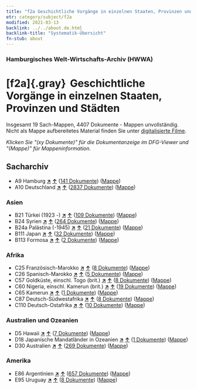 ```yaml
---
title: "f2a Geschichtliche Vorgänge in einzelnen Staaten, Provinzen und Städten"
etr: category/subject/f2a
modified: 2021-03-13
backlink: ../../about.de.html
backlink-title: "Systematik-Übersicht"
fn-stub: about
---
```


### Hamburgisches Welt-Wirtschafts-Archiv (HWWA)
# [f2a]{.gray}&#8201; Geschichtliche Vorgänge in einzelnen Staaten, Provinzen und Städten&#160; 




Insgesamt 19 Sach-Mappen, 4407 Dokumente - Mappen unvollständig.
Nicht als Mappe aufbereitetes Material finden Sie unter [digitalisierte Filme](/film/h1_sh).

_Klicken Sie "(xy Dokumente)" für die Dokumentanzeige im DFG-Viewer und "(Mappe)" für Mappeninformation._

## Sacharchiv



- A9 Hamburg [**&nearr;**](../../../geo/i/140905/about.de.html "Hamburg (alle Mappen)") [**&uarr;**](../../../geo/about.de.html#A9 "Ländersystematik") (<a href="https://pm20.zbw.eu/dfgview/sh/140905,144354" title="über: Hamburg : Geschichtliche Vorgänge in einzelnen Staaten, Provinzen und Städten" target="_blank">141 Dokumente</a>) ([Mappe](../../../../folder/sh/1409xx/140905/1443xx/144354/about.de.html))
- A10 Deutschland [**&nearr;**](../../../geo/i/126128/about.de.html "Deutschland (alle Mappen)") [**&uarr;**](../../../geo/about.de.html#A10 "Ländersystematik") (<a href="https://pm20.zbw.eu/dfgview/sh/126128,144354" title="über: Deutschland : Geschichtliche Vorgänge in einzelnen Staaten, Provinzen und Städten" target="_blank">2837 Dokumente</a>) ([Mappe](../../../../folder/sh/1261xx/126128/1443xx/144354/about.de.html))

### Asien

- B21 Türkei (1923 -) [**&nearr;**](../../../geo/i/141111/about.de.html "Türkei (1923 -) (alle Mappen)") [**&uarr;**](../../../geo/about.de.html#B21 "Ländersystematik") (<a href="https://pm20.zbw.eu/dfgview/sh/141111,144354" title="über: Türkei (1923 -) : Geschichtliche Vorgänge in einzelnen Staaten, Provinzen und Städten" target="_blank">109 Dokumente</a>) ([Mappe](../../../../folder/sh/1411xx/141111/1443xx/144354/about.de.html))
- B24 Syrien [**&nearr;**](../../../geo/i/141114/about.de.html "Syrien (alle Mappen)") [**&uarr;**](../../../geo/about.de.html#B24 "Ländersystematik") (<a href="https://pm20.zbw.eu/dfgview/sh/141114,144354" title="über: Syrien : Geschichtliche Vorgänge in einzelnen Staaten, Provinzen und Städten" target="_blank">264 Dokumente</a>) ([Mappe](../../../../folder/sh/1411xx/141114/1443xx/144354/about.de.html))
- B24a Palästina (-1945) [**&nearr;**](../../../geo/i/141115/about.de.html "Palästina (-1945) (alle Mappen)") [**&uarr;**](../../../geo/about.de.html#B24a "Ländersystematik") (<a href="https://pm20.zbw.eu/dfgview/sh/141115,144354" title="über: Palästina (-1945) : Geschichtliche Vorgänge in einzelnen Staaten, Provinzen und Städten" target="_blank">21 Dokumente</a>) ([Mappe](../../../../folder/sh/1411xx/141115/1443xx/144354/about.de.html))
- B111 Japan [**&nearr;**](../../../geo/i/141272/about.de.html "Japan (alle Mappen)") [**&uarr;**](../../../geo/about.de.html#B111 "Ländersystematik") (<a href="https://pm20.zbw.eu/dfgview/sh/141272,144354" title="über: Japan : Geschichtliche Vorgänge in einzelnen Staaten, Provinzen und Städten" target="_blank">32 Dokumente</a>) ([Mappe](../../../../folder/sh/1412xx/141272/1443xx/144354/about.de.html))
- B113 Formosa [**&nearr;**](../../../geo/i/141274/about.de.html "Formosa (alle Mappen)") [**&uarr;**](../../../geo/about.de.html#B113 "Ländersystematik") (<a href="https://pm20.zbw.eu/dfgview/sh/141274,144354" title="über: Formosa : Geschichtliche Vorgänge in einzelnen Staaten, Provinzen und Städten" target="_blank">2 Dokumente</a>) ([Mappe](../../../../folder/sh/1412xx/141274/1443xx/144354/about.de.html))

### Afrika

- C25 Französisch-Marokko [**&nearr;**](../../../geo/i/141358/about.de.html "Französisch-Marokko (alle Mappen)") [**&uarr;**](../../../geo/about.de.html#C25 "Ländersystematik") (<a href="https://pm20.zbw.eu/dfgview/sh/141358,144354" title="über: Französisch-Marokko : Geschichtliche Vorgänge in einzelnen Staaten, Provinzen und Städten" target="_blank">8 Dokumente</a>) ([Mappe](../../../../folder/sh/1413xx/141358/1443xx/144354/about.de.html))
- C26 Spanisch-Marokko [**&nearr;**](../../../geo/i/141359/about.de.html "Spanisch-Marokko (alle Mappen)") [**&uarr;**](../../../geo/about.de.html#C26 "Ländersystematik") (<a href="https://pm20.zbw.eu/dfgview/sh/141359,144354" title="über: Spanisch-Marokko : Geschichtliche Vorgänge in einzelnen Staaten, Provinzen und Städten" target="_blank">5 Dokumente</a>) ([Mappe](../../../../folder/sh/1413xx/141359/1443xx/144354/about.de.html))
- C57 Goldküste, einschl. Togo (brit.) [**&nearr;**](../../../geo/i/141406/about.de.html "Goldküste, einschl. Togo (brit.) (alle Mappen)") [**&uarr;**](../../../geo/about.de.html#C57 "Ländersystematik") (<a href="https://pm20.zbw.eu/dfgview/sh/141406,144354" title="über: Goldküste, einschl. Togo (brit.) : Geschichtliche Vorgänge in einzelnen Staaten, Provinzen und Städten" target="_blank">8 Dokumente</a>) ([Mappe](../../../../folder/sh/1414xx/141406/1443xx/144354/about.de.html))
- C60 Nigeria, einschl. Kamerun (brit.) [**&nearr;**](../../../geo/i/141409/about.de.html "Nigeria, einschl. Kamerun (brit.) (alle Mappen)") [**&uarr;**](../../../geo/about.de.html#C60 "Ländersystematik") (<a href="https://pm20.zbw.eu/dfgview/sh/141409,144354" title="über: Nigeria, einschl. Kamerun (brit.) : Geschichtliche Vorgänge in einzelnen Staaten, Provinzen und Städten" target="_blank">19 Dokumente</a>) ([Mappe](../../../../folder/sh/1414xx/141409/1443xx/144354/about.de.html))
- C65 Kamerun [**&nearr;**](../../../geo/i/141410/about.de.html "Kamerun (alle Mappen)") [**&uarr;**](../../../geo/about.de.html#C65 "Ländersystematik") (<a href="https://pm20.zbw.eu/dfgview/sh/141410,144354" title="über: Kamerun : Geschichtliche Vorgänge in einzelnen Staaten, Provinzen und Städten" target="_blank">1 Dokumente</a>) ([Mappe](../../../../folder/sh/1414xx/141410/1443xx/144354/about.de.html))
- C87 Deutsch-Südwestafrika [**&nearr;**](../../../geo/i/141450/about.de.html "Deutsch-Südwestafrika (alle Mappen)") [**&uarr;**](../../../geo/about.de.html#C87 "Ländersystematik") (<a href="https://pm20.zbw.eu/dfgview/sh/141450,144354" title="über: Deutsch-Südwestafrika : Geschichtliche Vorgänge in einzelnen Staaten, Provinzen und Städten" target="_blank">8 Dokumente</a>) ([Mappe](../../../../folder/sh/1414xx/141450/1443xx/144354/about.de.html))
- C110 Deutsch-Ostafrika [**&nearr;**](../../../geo/i/141471/about.de.html "Deutsch-Ostafrika (alle Mappen)") [**&uarr;**](../../../geo/about.de.html#C110 "Ländersystematik") (<a href="https://pm20.zbw.eu/dfgview/sh/141471,144354" title="über: Deutsch-Ostafrika : Geschichtliche Vorgänge in einzelnen Staaten, Provinzen und Städten" target="_blank">10 Dokumente</a>) ([Mappe](../../../../folder/sh/1414xx/141471/1443xx/144354/about.de.html))

### Australien und Ozeanien

- D5 Hawaii [**&nearr;**](../../../geo/i/141595/about.de.html "Hawaii (alle Mappen)") [**&uarr;**](../../../geo/about.de.html#D5 "Ländersystematik") (<a href="https://pm20.zbw.eu/dfgview/sh/141595,144354" title="über: Hawaii : Geschichtliche Vorgänge in einzelnen Staaten, Provinzen und Städten" target="_blank">7 Dokumente</a>) ([Mappe](../../../../folder/sh/1415xx/141595/1443xx/144354/about.de.html))
- D18 Japanische Mandatländer in Ozeanien [**&nearr;**](../../../geo/i/141618/about.de.html "Japanische Mandatländer in Ozeanien (alle Mappen)") [**&uarr;**](../../../geo/about.de.html#D18 "Ländersystematik") (<a href="https://pm20.zbw.eu/dfgview/sh/141618,144354" title="über: Japanische Mandatländer in Ozeanien : Geschichtliche Vorgänge in einzelnen Staaten, Provinzen und Städten" target="_blank">1 Dokumente</a>) ([Mappe](../../../../folder/sh/1416xx/141618/1443xx/144354/about.de.html))
- D30 Australien [**&nearr;**](../../../geo/i/141621/about.de.html "Australien (alle Mappen)") [**&uarr;**](../../../geo/about.de.html#D30 "Ländersystematik") (<a href="https://pm20.zbw.eu/dfgview/sh/141621,144354" title="über: Australien : Geschichtliche Vorgänge in einzelnen Staaten, Provinzen und Städten" target="_blank">269 Dokumente</a>) ([Mappe](../../../../folder/sh/1416xx/141621/1443xx/144354/about.de.html))

### Amerika

- E86 Argentinien [**&nearr;**](../../../geo/i/141692/about.de.html "Argentinien (alle Mappen)") [**&uarr;**](../../../geo/about.de.html#E86 "Ländersystematik") (<a href="https://pm20.zbw.eu/dfgview/sh/141692,144354" title="über: Argentinien : Geschichtliche Vorgänge in einzelnen Staaten, Provinzen und Städten" target="_blank">657 Dokumente</a>) ([Mappe](../../../../folder/sh/1416xx/141692/1443xx/144354/about.de.html))
- E95 Uruguay [**&nearr;**](../../../geo/i/141695/about.de.html "Uruguay (alle Mappen)") [**&uarr;**](../../../geo/about.de.html#E95 "Ländersystematik") (<a href="https://pm20.zbw.eu/dfgview/sh/141695,144354" title="über: Uruguay : Geschichtliche Vorgänge in einzelnen Staaten, Provinzen und Städten" target="_blank">8 Dokumente</a>) ([Mappe](../../../../folder/sh/1416xx/141695/1443xx/144354/about.de.html))


